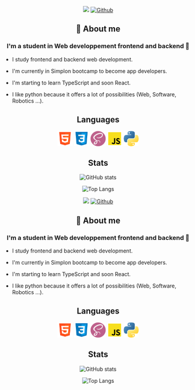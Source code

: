 
<span align="center">
  
  ![](https://visitor-badge.laobi.icu/badge?page_id=AntoineRb.AntoineRb) [![Github](https://img.shields.io/github/followers/AntoineRb?label=Follow&style=social)](https://github.com/AntoineRb)
  
</span> 


<h2 align="center">💬 About me</h2>

<h3 align="center">I'm a student in Web developpement frontend and backend 🌱</h3>


   * I study frontend and backend web development.
   
   * I'm currently in Simplon bootcamp to become app developers.
   
   * I'm starting to learn TypeScript and soon React.
   
   * I like python because it offers a lot of possibilities (Web, Software, Robotics ...).


<h2 align="center">Languages</h2>


<div align="center">
<img src="./img/html.png" width="40px" height="40px"> <img src="./img/css.png" width="40px" height="40px"> <img src="./img/sass.png" width="40px" height="40px"> <img src="./img/js.png" width="40px" height="40px"> <img src="./img/python.png" width="40px" height="40px">
</div>


<h2 align="center">Stats</h2>


<div align="center">
  
  ![GitHub stats](https://github-readme-stats.vercel.app/api?username=AntoineRb&show_icons=true&theme=tokyonight)

  ![Top Langs](https://github-readme-stats.vercel.app/api/top-langs/?username=AntoineRb&theme=tokyonight)
  
</div>  
<span align="center">
  
  ![](https://visitor-badge.laobi.icu/badge?page_id=AntoineRb.AntoineRb) [![Github](https://img.shields.io/github/followers/AntoineRb?label=Follow&style=social)](https://github.com/AntoineRb)
  
</span> 


<h2 align="center">💬 About me</h2>

<h3 align="center">I'm a student in Web developpement frontend and backend 🌱</h3>


   * I study frontend and backend web development.
   
   * I'm currently in Simplon bootcamp to become app developers.
   
   * I'm starting to learn TypeScript and soon React.
   
   * I like python because it offers a lot of possibilities (Web, Software, Robotics ...).


<h2 align="center">Languages</h2>


<div align="center">
<img src="./img/html.png" width="40px" height="40px"> <img src="./img/css.png" width="40px" height="40px"> <img src="./img/sass.png" width="40px" height="40px"> <img src="./img/js.png" width="40px" height="40px"> <img src="./img/python.png" width="40px" height="40px">
</div>


<h2 align="center">Stats</h2>


<div align="center">
  
  ![GitHub stats](https://github-readme-stats.vercel.app/api?username=AntoineRb&show_icons=true&theme=tokyonight)

  ![Top Langs](https://github-readme-stats.vercel.app/api/top-langs/?username=AntoineRb&theme=tokyonight)
  
</div>  
